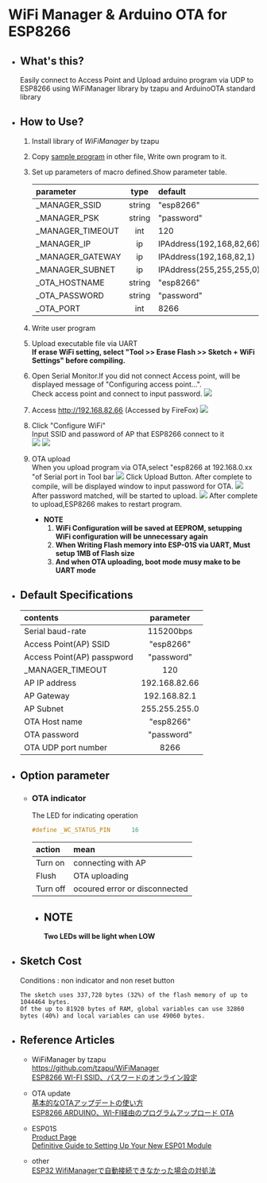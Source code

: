 # WiFi Manager & Arduino OTA for ESP8266 

- ## What's this?
    Easily connect to Access Point and Upload arduino program via UDP to ESP8266 using WiFiManager library by tzapu and ArduinoOTA standard library

- ## How to Use?
    1. Install library of *WiFiManager* by tzapu 
    1. Copy [sample program](./wirelessConfig.ino) in other file, Write own program to it.
    1. Set up parameters of macro defined.Show parameter table.    
    
        |parameter|type|default|    
        |:--|:--:|:--|   
        |_MANAGER_SSID|string|"esp8266"| 
        |_MANAGER_PSK|string|"password"|
        |_MANAGER_TIMEOUT|int|120|
        |_MANAGER_IP|ip|IPAddress(192,168,82,66)|
        |_MANAGER_GATEWAY|ip|IPAddress(192,168,82,1)|
        |_MANAGER_SUBNET|ip|IPAddress(255,255,255,0)|
        |_OTA_HOSTNAME|string|"esp8266"|
        |_OTA_PASSWORD|string|"password"|
        |_OTA_PORT|int|8266|
    1. Write user program    
    1. Upload executable file via UART   
        **If erase WiFi setting, select "Tool >> Erase Flash >> Sketch + WiFi Settings" before compiling.**

    1. Open Serial Monitor.If you did not connect Access point, will be displayed message of "Configuring access point...".    
    Check access point and connect to input password.
        ![](./img/WiFiManager1.png)
    1. Access http://192.168.82.66 (Accessed by FireFox)
        ![](./img/browser1.png)
    1. Click "Configure WiFi"   
        Input SSID and password of AP that ESP8266 connect to it  
        ![](./img/browser2.png)
        ![](./img/browser3.png)
    1. OTA upload   
        When you upload program via OTA,select "esp8266 at 192.168.0.xx "of Serial port in Tool bar
        ![](./img/OTAsetting.jpg)
        Click Upload Button. After complete to compile, will be displayed window to input password for OTA.
        ![](./img/OTApassword.png)
        After password matched, will be started to upload. 
        ![](./img/OTAdisplay.png)
        After complete to upload,ESP8266 makes to restart program.

        - **NOTE**
            1. **WiFi Configuration will be saved at EEPROM, setupping WiFi configuration will be unnecessary again**
            1. **When Writing Flash memory into ESP-01S via UART, Must setup 1MB of Flash size**
            1. **And when OTA uploading, boot mode musy make to be UART mode**   

- ## Default Specifications
    
    |contents|parameter|    
    |:--|:--:|    
    |Serial baud-rate|115200bps|
    |Access Point(AP) SSID|"esp8266"|
    |Access Point(AP) passpword|"password"|
    |_MANAGER_TIMEOUT|120|
    |AP IP address|192.168.82.66|
    |AP Gateway|192.168.82.1|
    |AP Subnet|255.255.255.0|
    |OTA Host name|"esp8266"|
    |OTA password|"password"|
    |OTA UDP port number|8266|

- ## Option parameter
    - ### OTA indicator   
        The LED for indicating operation   

        ~~~c
        #define _WC_STATUS_PIN      16
        ~~~
        
        |action|mean |    
        |:--|:--|    
        |Turn on | connecting with AP|
        |Flush   | OTA uploading|
        |Turn off| ocoured error or disconnected|

        - ## NOTE    
            **Two LEDs will be light when LOW** 

- ## Sketch Cost
    Conditions : non indicator and non reset button
    ~~~
    The sketch uses 337,728 bytes (32%) of the flash memory of up to 1044464 bytes.
    Of the up to 81920 bytes of RAM, global variables can use 32860 bytes (40%) and local variables can use 49060 bytes.
    ~~~
- ## Reference Articles

    - WiFiManager by tzapu   
        https://github.com/tzapu/WiFiManager   
        [ESP8266 WI-FI SSID、パスワードのオンライン設定](http://takehikoshimojima.tumblr.com/post/138820924644/esp8266-wi-fi-ssid%E3%83%91%E3%82%B9%E3%83%AF%E3%83%BC%E3%83%89%E3%81%AE%E3%82%AA%E3%83%B3%E3%83%A9%E3%82%A4%E3%83%B3%E8%A8%AD%E5%AE%9A)

    - OTA update   
        [基本的なOTAアップデートの使い方](https://garretlab.web.fc2.com/arduino/esp32/examples/ArduinoOTA/ArduinoOTA_BasicOTA.html)   
        [ESP8266 ARDUINO、WI-FI経由のプログラムアップロード OTA](http://takehikoshimojima.tumblr.com/post/139096221524/esp8266-arduinowi-fi%E7%B5%8C%E7%94%B1%E3%81%AE%E3%83%97%E3%83%AD%E3%82%B0%E3%83%A9%E3%83%A0%E3%82%A2%E3%83%83%E3%83%97%E3%83%AD%E3%83%BC%E3%83%89-ota)

    - ESP01S    
        [Product Page](https://www.aliexpress.com/item/Upgraded-version-ESP-01-ESP8266-serial-WIFI-wireless-module-wireless-transceiver-ESP01-ESP8266-01/32900849637.html?spm=2114.search0604.3.10.5c8f4d958XsOxC&ws_ab_test=searchweb0_0,searchweb201602_8_10065_10068_319_10059_10884_317_10887_10696_321_322_10084_453_10083_454_10103_10618_10307_537_536,searchweb201603_51,ppcSwitch_0&algo_expid=3667d7de-6234-4751-a219-ff55d4140acc-1&algo_pvid=3667d7de-6234-4751-a219-ff55d4140acc)   
        [Definitive Guide to Setting Up Your New ESP01 Module](https://www.instructables.com/id/Definitive-Guide-to-Setting-Up-Your-New-ESP01-Modu/)
    - other   
        [ESP32 WifiManagerで自動接続できなかった場合の対処法](https://kunsen.net/2018/06/09/post-359/)  
